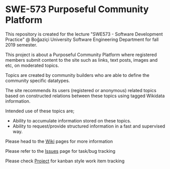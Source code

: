 # SWE-573 Purposeful Community Platform
This repository is created for the lecture "SWE573 - Software Development Practice" @ Boğaziçi University Software Engineering Department for fall 2019 semester.

This project is about a Purposeful Community Platform where registered members submit content to the site such as links, text posts, images and etc, on moderated topics. 

Topics are created by community builders who are able to define the community specific datatypes. 

The site  recommends its users (registered or anonymous) related topics based on constructed relations between these topics using tagged Wikidata information.

Intended use of these topics are;
* Ability to accumulate information stored on these topics.
* Ability to request/provide structured information in a fast and supervised way.

Please head to the [Wiki](https://github.com/sinag/SWE-573/wiki) pages for more information

Please refer to the [Issues](https://github.com/sinag/SWE-573/issues) page for task/bug tracking

Please check [Project](https://github.com/sinag/SWE-573/projects/1) for kanban style work item tracking
